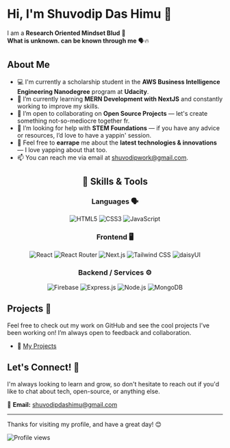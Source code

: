 # Hi, I'm Shuvodip Das Himu 👋   

I am a **Research Oriented Mindset Blud** 🗿  
**What is unknown. can be known through me** 🗣️🔥

## About Me
- 💻 I'm currently a scholarship student in the **AWS Business Intelligence Engineering Nanodegree** program at **Udacity**.
- 🔭 I’m currently learning **MERN Development with NextJS** and constantly working to improve my skills.
- 👯 I’m open to collaborating on **Open Source Projects** — let's create something not-so-mediocre together fr.
- 🤝 I’m looking for help with **STEM Foundations** — if you have any advice or resources, I’d love to have a yappin' session.
- 💬 Feel free to **earrape** me about the **latest technologies & innovations** — I love yapping about that too.
- 📫 You can reach me via email at [shuvodipwork@gmail.com](mailto:shuvodipwork@gmail.com).
<!--- 🌐 All of my projects are available at [my personal website](https://www.shuvodipdashimu.com).-->

<div align="center">

## 🚀 Skills & Tools

<div align="center">

### **Languages** 🗣️  
![HTML5](https://img.shields.io/badge/HTML5-E34F26?style=for-the-badge&logo=html5&logoColor=white)
![CSS3](https://img.shields.io/badge/CSS3-1572B6?style=for-the-badge&logo=css3&logoColor=white)
![JavaScript](https://img.shields.io/badge/JavaScript-F7DF1E?style=for-the-badge&logo=javascript&logoColor=black)

### **Frontend** 🖥️  
![React](https://img.shields.io/badge/React-20232A?style=for-the-badge&logo=react&logoColor=61DAFB)
![React Router](https://img.shields.io/badge/React_Router-CA4245?style=for-the-badge&logo=react-router&logoColor=white)
![Next.js](https://img.shields.io/badge/Next.js-000000?style=for-the-badge&logo=nextdotjs&logoColor=white)
![Tailwind CSS](https://img.shields.io/badge/Tailwind_CSS-38B2AC?style=for-the-badge&logo=tailwind-css&logoColor=white)
![daisyUI](https://img.shields.io/badge/daisyUI-5A0EF8?style=for-the-badge&logo=daisyui&logoColor=white)

### **Backend / Services** ⚙️  
![Firebase](https://img.shields.io/badge/Firebase-FFCA28?style=for-the-badge&logo=firebase&logoColor=black)
![Express.js](https://img.shields.io/badge/Express.js-000000?style=for-the-badge&logo=express&logoColor=white)
![Node.js](https://img.shields.io/badge/Node.js-339933?style=for-the-badge&logo=nodedotjs&logoColor=white)
![MongoDB](https://img.shields.io/badge/MongoDB-4EA94B?style=for-the-badge&logo=mongodb&logoColor=white)

</div>



</div>

## Projects 🌟
Feel free to check out my work on GitHub and see the cool projects I’ve been working on! I’m always open to feedback and collaboration.

- 🚀 [My Projects](https://shuvodipdashimu.vercel.app/projects)

## Let's Connect! 💬
I'm always looking to learn and grow, so don't hesitate to reach out if you'd like to chat about tech, open-source, or anything else.

📧 **Email:** [shuvodipdashimu@gmail.com](mailto:shuvodipdashimu@gmail.com)

---

Thanks for visiting my profile, and have a great day! 😊  

    
![Profile views](https://komarev.com/ghpvc/?username=ShuvodipDasHimu&color=87CEEB)
